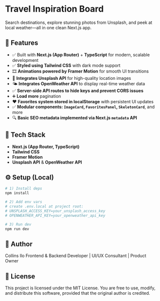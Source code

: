 # Travel Inspiration Board

Search destinations, explore stunning photos from Unsplash, and peek at local weather—all in one clean Next.js app.

## 🚀 Features
- ✅ Built with **Next.js (App Router)** + **TypeScript** for modern, scalable development
- ✅ **Styled using Tailwind CSS** with dark mode support
- 🎞️ **Animations powered by Framer Motion** for smooth UI transitions
- 🔎 **Integrates Unsplash API** for high-quality location images
- 🌤️ **Integrates OpenWeather API** to display real-time weather data
- ✅ **Server-side API routes to hide keys and prevent CORS issues**
- ➕ **Load more** pagination
- ❤️ **Favorites system stored in localStorage** with persistent UI updates
- ✅ **Modular components: `ImageCard`, `FavoritesPanel`, `SkeletonCard`**, and more
- 🔍 **Basic SEO metadata implemented via Next.js `metadata` API**


## 🧱 Tech Stack
- **Next.js (App Router, TypeScript)**
- **Tailwind CSS**
- **Framer Motion**
- **Unsplash API** & **OpenWeather API**


## ⚙️ Setup (Local)
```bash
# 1) Install deps
npm install

# 2) Add env vars
# create .env.local at project root:
# UNSPLASH_ACCESS_KEY=your_unsplash_access_key
# OPENWEATHER_API_KEY=your_openweather_api_key

# 3) Run dev
npm run dev
```

## 👤 Author
Collins Ilo
Frontend & Backend Developer | UI/UX Consultant | Product Owner

## 📜 License
This project is licensed under the MIT License.
You are free to use, modify, and distribute this software, provided that the original author is credited.

